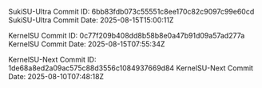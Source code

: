 SukiSU-Ultra Commit ID: 6bb83fdb073c55551c8ee170c82c9097c99e60cd
SukiSU-Ultra Commit Date: 2025-08-15T15:00:11Z

KernelSU Commit ID: 0c77f209b408dd8b58b8e0a47b91d09a57ad277a
KernelSU Commit Date: 2025-08-15T07:55:34Z

KernelSU-Next Commit ID: 1de68a8ed2a09ac575c88d3556c1084937669d84
KernelSU-Next Commit Date: 2025-08-10T07:48:18Z

